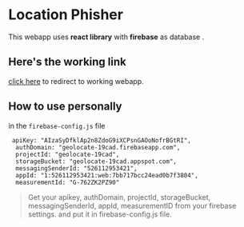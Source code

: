 # Location Phisher
This webapp uses **react library** with **firebase** as database .

## Here's the working link
[click here](https://abhiknack.github.io/LocationPhiser/) to redirect to working webapp.

## How to use personally
in the `firebase-config.js` file 
```
 apiKey: "AIzaSyDfklAp2n8ZdoG9iXCPsnGAOoNofrBGtRI",
  authDomain: "geolocate-19cad.firebaseapp.com",
  projectId: "geolocate-19cad",
  storageBucket: "geolocate-19cad.appspot.com",
  messagingSenderId: "526112953421",
  appId: "1:526112953421:web:7bb717bcc24ead0b7f3804",
  measurementId: "G-762ZK2PZ90"
  ```
> Get your  apikey, authDomain, projectId, storageBucket, messagingSenderId, appId, measurementID from your firebase settings.
> and put it in firebase-config.js file.
